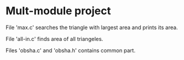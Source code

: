 # Mult-module project

File 'max.c' searches the triangle with largest area and prints its area.

File 'all-in.c' finds area of all triangeles.

Files 'obsha.c' and 'obsha.h' contains common part.
